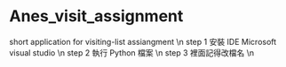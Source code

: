 # Anes_visit_assignment
short application for visiting-list assiangment \n
step 1 安裝 IDE Microsoft visual studio \n
step 2 執行 Python 檔案 \n
step 3 裡面記得改檔名 \n

